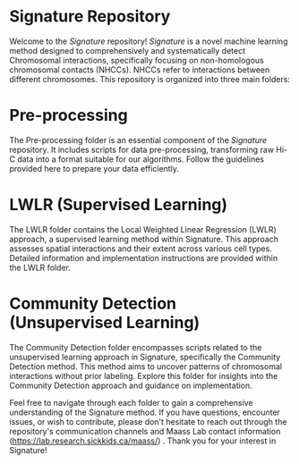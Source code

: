 # Signature Repository

Welcome to the _Signature_ repository! _Signature_ is a novel machine learning method designed to comprehensively and systematically detect Chromosomal interactions, specifically focusing on non-homologous chromosomal contacts (NHCCs). NHCCs refer to interactions between different chromosomes. This repository is organized into three main folders:

# Pre-processing
The Pre-processing folder is an essential component of the _Signature_ repository. It includes scripts for data pre-processing, transforming raw Hi-C data into a format suitable for our algorithms. Follow the guidelines provided here to prepare your data efficiently.

# LWLR (Supervised Learning)
The LWLR folder contains the Local Weighted Linear Regression (LWLR) approach, a supervised learning method within Signature. This approach assesses spatial interactions and their extent across various cell types. Detailed information and implementation instructions are provided within the LWLR folder.

# Community Detection (Unsupervised Learning)
The Community Detection folder encompasses scripts related to the unsupervised learning approach in Signature, specifically the Community Detection method. This method aims to uncover patterns of chromosomal interactions without prior labeling. Explore this folder for insights into the Community Detection approach and guidance on implementation.

Feel free to navigate through each folder to gain a comprehensive understanding of the Signature method. If you have questions, encounter issues, or wish to contribute, please don't hesitate to reach out through the repository's communication channels and Maass Lab contact information (https://lab.research.sickkids.ca/maass/) . Thank you for your interest in Signature!
